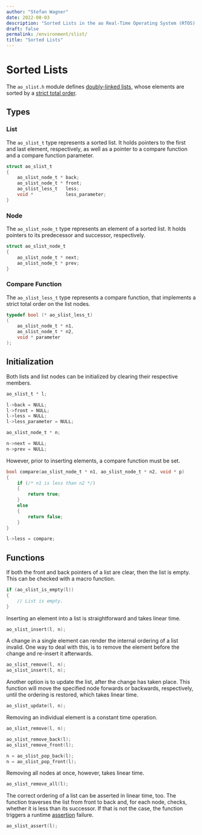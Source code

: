 ```yaml
---
author: "Stefan Wagner"
date: 2022-08-03
description: "Sorted Lists in the ao Real-Time Operating System (RTOS)."
draft: false
permalink: /environment/slist/
title: "Sorted Lists"
---
```


# Sorted Lists

The `ao_slist.h` module defines [doubly-linked lists](https://en.wikipedia.org/wiki/Doubly_linked_list), whose elements are sorted by a [strict total order](https://en.wikipedia.org/wiki/Total_order).

## Types

### List

The `ao_slist_t` type represents a sorted list. It holds pointers to the first and last element, respectively, as well as a pointer to a compare function and a compare function parameter. 

```c
struct ao_slist_t
{
    ao_slist_node_t * back;
    ao_slist_node_t * front;
    ao_slist_less_t   less;
    void *            less_parameter;
}
```

### Node

The `ao_slist_node_t` type represents an element of a sorted list. It holds pointers to its predecessor and successor, respectively.

```c
struct ao_slist_node_t
{
    ao_slist_node_t * next;
    ao_slist_node_t * prev;
}
```

### Compare Function

The `ao_slist_less_t` type represents a compare function, that implements a strict total order on the list nodes.

```c
typedef bool (* ao_slist_less_t)
(
    ao_slist_node_t * n1,
    ao_slist_node_t * n2,
    void * parameter
);
```

## Initialization

Both lists and list nodes can be initialized by clearing their respective members.

```c
ao_slist_t * l;
```

```c
l->back = NULL;
l->front = NULL;
l->less = NULL;
l->less_parameter = NULL;
```

```c
ao_slist_node_t * n;
```

```c
n->next = NULL;
n->prev = NULL;
```

However, prior to inserting elements, a compare function must be set.

```c
bool compare(ao_slist_node_t * n1, ao_slist_node_t * n2, void * p)
{
    if (/* n1 is less than n2 */)
    {
        return true;
    }
    else
    {
        return false;
    }
}
```

```c
l->less = compare;
```

## Functions

If both the front and back pointers of a list are clear, then the list is empty. This can be checked with a macro function.

```c
if (ao_slist_is_empty(l))
{
    // List is empty.
}
```

Inserting an element into a list is straightforward and takes linear time.

```c
ao_slist_insert(l, n);
```

A change in a single element can render the internal ordering of a list invalid. One way to deal with this, is to remove the element before the change and re-insert it afterwards.

```c
ao_slist_remove(l, n);
ao_slist_insert(l, n);
```

Another option is to update the list, after the change has taken place. This function will move the specified node forwards or backwards, respectively, until the ordering is restored, which takes linear time.

```c
ao_slist_update(l, n);
```

Removing an individual element is a constant time operation.

```c
ao_slist_remove(l, n);
```

```c
ao_slist_remove_back(l);
ao_slist_remove_front(l);
```

```c
n = ao_slist_pop_back(l);
n = ao_slist_pop_front(l);
```

Removing all nodes at once, however, takes linear time.

```c
ao_slist_remove_all(l);
```

The correct ordering of a list can be asserted in linear time, too. The function traverses the list from front to back and, for each node, checks, whether it is less than its successor. If that is not the case, the function triggers a runtime [assertion](assert.md) failure.

```c
ao_slist_assert(l);
```
